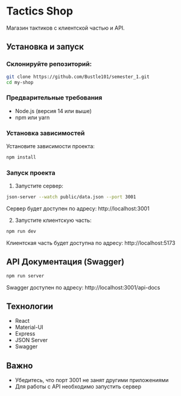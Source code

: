 # Tactics Shop

Магазин тактиков с клиентской частью и API.



## Установка и запуск

### Склонируйте репозиторий:

```bash
git clone https://github.com/Bustle101/semester_1.git
cd my-shop
```

### Предварительные требования
- Node.js (версия 14 или выше)
- npm или yarn

### Установка зависимостей

Установите зависимости проекта:
```bash
npm install
```

### Запуск проекта

1. Запустите сервер:
```bash
json-server --watch public/data.json --port 3001
```
Сервер будет доступен по адресу: http://localhost:3001

2. Запустите клиентскую часть:
```bash
npm run dev
```
Клиентская часть будет доступна по адресу: http://localhost:5173

## API Документация (Swagger)
```bash
npm run server
```
Swagger доступен по адресу: http://localhost:3001/api-docs


## Технологии

- React
- Material-UI
- Express
- JSON Server
- Swagger

## Важно

- Убедитесь, что порт 3001 не занят другими приложениями
- Для работы с API необходимо запустить сервер



